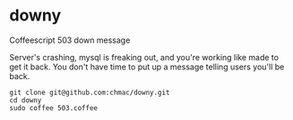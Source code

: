 downy
=====

Coffeescript 503 down message

Server's crashing, mysql is freaking out, and you're working like made to get it back. You don't have time to put up a message telling users you'll be back.

```
git clone git@github.com:chmac/downy.git
cd downy
sudo coffee 503.coffee
```

